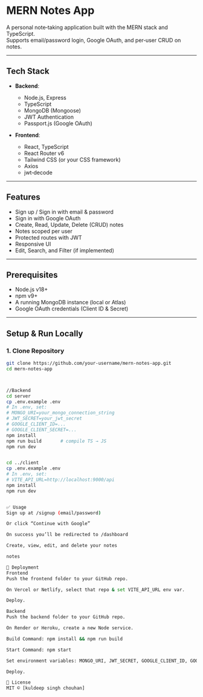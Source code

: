 # MERN Notes App

A personal note‑taking application built with the MERN stack and TypeScript.  
Supports email/password login, Google OAuth, and per‑user CRUD on notes.

---

##  Tech Stack

- **Backend**:  
  - Node.js, Express  
  - TypeScript  
  - MongoDB (Mongoose)  
  - JWT Authentication  
  - Passport.js (Google OAuth)  

- **Frontend**:  
  - React, TypeScript  
  - React Router v6  
  - Tailwind CSS (or your CSS framework)  
  - Axios  
  - jwt‑decode  

---

##  Features

- Sign up / Sign in with email & password  
- Sign in with Google OAuth  
- Create, Read, Update, Delete (CRUD) notes  
- Notes scoped per user  
- Protected routes with JWT  
- Responsive UI  
- Edit, Search, and Filter (if implemented)  

---

##  Prerequisites

- Node.js v18+  
- npm v9+  
- A running MongoDB instance (local or Atlas)  
- Google OAuth credentials (Client ID & Secret)

---

##  Setup & Run Locally

### 1. Clone Repository

```bash
git clone https://github.com/your‑username/mern-notes-app.git
cd mern-notes-app



//Backend
cd server
cp .env.example .env
# In .env, set:
# MONGO_URI=your_mongo_connection_string
# JWT_SECRET=your_jwt_secret
# GOOGLE_CLIENT_ID=...
# GOOGLE_CLIENT_SECRET=...
npm install
npm run build       # compile TS → JS
npm run dev           


cd ../client
cp .env.example .env
# In .env, set:
# VITE_API_URL=http://localhost:9000/api
npm install
npm run dev


✅ Usage
Sign up at /signup (email/password)

Or click “Continue with Google”

On success you’ll be redirected to /dashboard

Create, view, edit, and delete your notes

notes

🚢 Deployment
Frontend
Push the frontend folder to your GitHub repo.

On Vercel or Netlify, select that repo & set VITE_API_URL env var.

Deploy.

Backend
Push the backend folder to your GitHub repo.

On Render or Heroku, create a new Node service.

Build Command: npm install && npm run build

Start Command: npm start

Set environment variables: MONGO_URI, JWT_SECRET, GOOGLE_CLIENT_ID, GOOGLE_CLIENT_SECRET.

Deploy.

📜 License
MIT © [kuldeep singh chouhan]